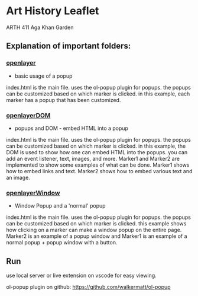 # Art History Leaflet
ARTH 411
Aga Khan Garden

## Explanation of important folders:
### [openlayer](https://github.com/coffeehousejazz/arth_leaflet/tree/main/openlayer)
- basic usage of a popup


index.html is the main file. uses the ol-popup plugin for popups. the popups can be customized based on which marker is clicked. in this example, each marker has a popup that has been customized.

### [openlayerDOM](https://github.com/coffeehousejazz/arth_leaflet/tree/main/openlayerDOM/openlayer)
- popups and DOM - embed HTML into a popup


index.html is the main file. uses the ol-popup plugin for popups. the popups can be customized based on which marker is clicked. in this example, the DOM is used to show how one can embed HTML into the popups. you can add an event listener, text, images, and more. Marker1 and Marker2 are implemented to show some examples of what can be done. Marker1 shows how to embed links and text. Marker2 shows how to embed various text and an image.

### [openlayerWindow](https://github.com/coffeehousejazz/arth_leaflet/tree/main/openlayerWindow/openlayerDOM/openlayer)
- Window Popup and a 'normal' popup


index.html is the main file. uses the ol-popup plugin for popups. the popups can be customized based on which marker is clicked. this example shows how clicking on a marker can make a window popup on the entire page. Marker2 is an example of a popup window and Marker1 is an example of a normal popup + popup window with a button.

## Run

use local server or live extension on vscode for easy viewing.

ol-popup plugin on github: https://github.com/walkermatt/ol-popup
